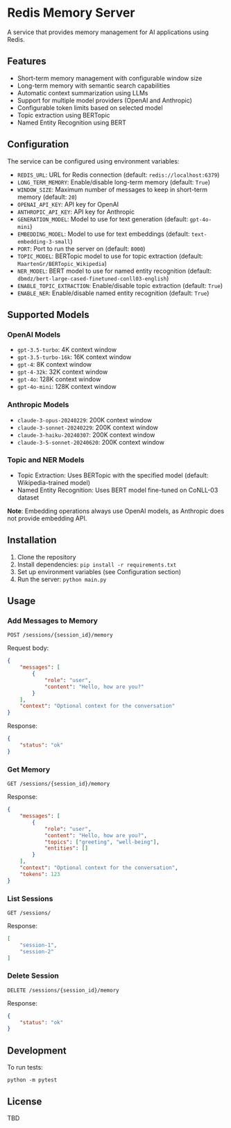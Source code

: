 # Redis Memory Server

A service that provides memory management for AI applications using Redis.

## Features

- Short-term memory management with configurable window size
- Long-term memory with semantic search capabilities
- Automatic context summarization using LLMs
- Support for multiple model providers (OpenAI and Anthropic)
- Configurable token limits based on selected model
- Topic extraction using BERTopic
- Named Entity Recognition using BERT

## Configuration

The service can be configured using environment variables:

- `REDIS_URL`: URL for Redis connection (default: `redis://localhost:6379`)
- `LONG_TERM_MEMORY`: Enable/disable long-term memory (default: `True`)
- `WINDOW_SIZE`: Maximum number of messages to keep in short-term memory (default: `20`)
- `OPENAI_API_KEY`: API key for OpenAI
- `ANTHROPIC_API_KEY`: API key for Anthropic
- `GENERATION_MODEL`: Model to use for text generation (default: `gpt-4o-mini`)
- `EMBEDDING_MODEL`: Model to use for text embeddings (default: `text-embedding-3-small`)
- `PORT`: Port to run the server on (default: `8000`)
- `TOPIC_MODEL`: BERTopic model to use for topic extraction (default: `MaartenGr/BERTopic_Wikipedia`)
- `NER_MODEL`: BERT model to use for named entity recognition (default: `dbmdz/bert-large-cased-finetuned-conll03-english`)
- `ENABLE_TOPIC_EXTRACTION`: Enable/disable topic extraction (default: `True`)
- `ENABLE_NER`: Enable/disable named entity recognition (default: `True`)

## Supported Models

### OpenAI Models

- `gpt-3.5-turbo`: 4K context window
- `gpt-3.5-turbo-16k`: 16K context window
- `gpt-4`: 8K context window
- `gpt-4-32k`: 32K context window
- `gpt-4o`: 128K context window
- `gpt-4o-mini`: 128K context window

### Anthropic Models

- `claude-3-opus-20240229`: 200K context window
- `claude-3-sonnet-20240229`: 200K context window
- `claude-3-haiku-20240307`: 200K context window
- `claude-3-5-sonnet-20240620`: 200K context window

### Topic and NER Models

- Topic Extraction: Uses BERTopic with the specified model (default: Wikipedia-trained model)
- Named Entity Recognition: Uses BERT model fine-tuned on CoNLL-03 dataset

**Note**: Embedding operations always use OpenAI models, as Anthropic does not provide embedding API.

## Installation

1. Clone the repository
2. Install dependencies: `pip install -r requirements.txt`
3. Set up environment variables (see Configuration section)
4. Run the server: `python main.py`

## Usage

### Add Messages to Memory

```
POST /sessions/{session_id}/memory
```

Request body:
```json
{
    "messages": [
        {
            "role": "user",
            "content": "Hello, how are you?"
        }
    ],
    "context": "Optional context for the conversation"
}
```

Response:
```json
{
    "status": "ok"
}
```

### Get Memory

```
GET /sessions/{session_id}/memory
```

Response:
```json
{
    "messages": [
        {
            "role": "user",
            "content": "Hello, how are you?",
            "topics": ["greeting", "well-being"],
            "entities": []
        }
    ],
    "context": "Optional context for the conversation",
    "tokens": 123
}
```

### List Sessions

```
GET /sessions/
```

Response:
```json
[
    "session-1",
    "session-2"
]
```

### Delete Session

```
DELETE /sessions/{session_id}/memory
```

Response:
```json
{
    "status": "ok"
}
```

## Development

To run tests:

```
python -m pytest
```

## License
TBD
